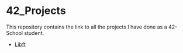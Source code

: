 # 42_Projects
This repository contains the link to all the projects I have done as a 42-School student.

* [Libft](https://github.com/Kingsolomon445/42_libft)


